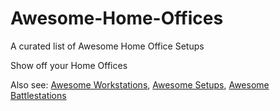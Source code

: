# Awesome-Home-Offices
A curated list of Awesome Home Office Setups

Show off your Home Offices

Also see:
[Awesome Workstations](https://github.com/Felixjosemon/Awesome-Workstations), 
[Awesome Setups](https://github.com/Felixjosemon/Awesome-Setups), 
[Awesome Battlestations](https://github.com/Felixjosemon/Awesome-Battlestations)
